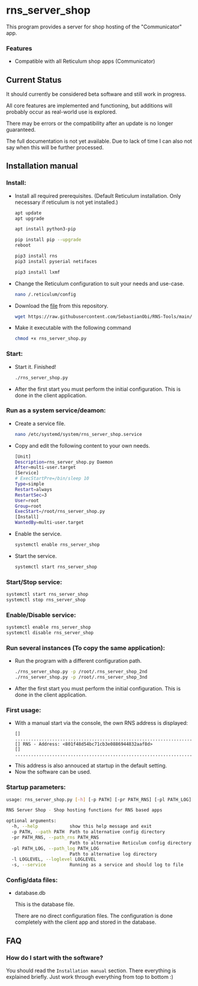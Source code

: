 # rns_server_shop
This program provides a server for shop hosting of the "Communicator" app.


### Features
- Compatible with all Reticulum shop apps (Communicator)


## Current Status
It should currently be considered beta software and still work in progress.

All core features are implemented and functioning, but additions will probably occur as real-world use is explored.

There may be errors or the compatibility after an update is no longer guaranteed.

The full documentation is not yet available. Due to lack of time I can also not say when this will be further processed.


## Installation manual

### Install:
- Install all required prerequisites. (Default Reticulum installation. Only necessary if reticulum is not yet installed.)
  ```bash
  apt update
  apt upgrade
  
  apt install python3-pip
  
  pip install pip --upgrade
  reboot
  
  pip3 install rns
  pip3 install pyserial netifaces
  
  pip3 install lxmf
  ```
- Change the Reticulum configuration to suit your needs and use-case.
  ```bash
  nano /.reticulum/config
  ```
- Download the [file](rns_server_shop.py) from this repository.
  ```bash
  wget https://raw.githubusercontent.com/SebastianObi/RNS-Tools/main/rns_server_shop/rns_server_shop.py
  ```
- Make it executable with the following command
  ```bash
  chmod +x rns_server_shop.py
  ```

### Start:
- Start it. Finished!
  ```bash
  ./rns_server_shop.py
  ```
- After the first start you must perform the initial configuration. This is done in the client application.


### Run as a system service/deamon:
- Create a service file.
  ```bash
  nano /etc/systemd/system/rns_server_shop.service
  ```
- Copy and edit the following content to your own needs.
  ```bash
  [Unit]
  Description=rns_server_shop.py Daemon
  After=multi-user.target
  [Service]
  # ExecStartPre=/bin/sleep 10
  Type=simple
  Restart=always
  RestartSec=3
  User=root
  Group=root
  ExecStart=/root/rns_server_shop.py
  [Install]
  WantedBy=multi-user.target
  ```
- Enable the service.
  ```bash
  systemctl enable rns_server_shop
  ```
- Start the service.
  ```bash
  systemctl start rns_server_shop
  ```


### Start/Stop service:
  ```bash
  systemctl start rns_server_shop
  systemctl stop rns_server_shop
  ```


### Enable/Disable service:
  ```bash
  systemctl enable rns_server_shop
  systemctl disable rns_server_shop
  ```


### Run several instances (To copy the same application):
- Run the program with a different configuration path.
  ```bash
  ./rns_server_shop.py -p /root/.rns_server_shop_2nd
  ./rns_server_shop.py -p /root/.rns_server_shop_3nd
  ```
- After the first start you must perform the initial configuration. This is done in the client application.


### First usage:
- With a manual start via the console, the own RNS address is displayed:
  ```
  [] ...............................................................................
  [] RNS - Address: <801f48d54bc71cb3e0886944832aaf8d>
  [] ...............................................................................`
  ```
- This address is also annouced at startup in the default setting.
- Now the software can be used.


### Startup parameters:
```bash
usage: rns_server_shop.py [-h] [-p PATH] [-pr PATH_RNS] [-pl PATH_LOG] [-l LOGLEVEL] [-s]

RNS Server Shop - Shop hosting functions for RNS based apps

optional arguments:
  -h, --help            show this help message and exit
  -p PATH, --path PATH  Path to alternative config directory
  -pr PATH_RNS, --path_rns PATH_RNS
                        Path to alternative Reticulum config directory
  -pl PATH_LOG, --path_log PATH_LOG
                        Path to alternative log directory
  -l LOGLEVEL, --loglevel LOGLEVEL
  -s, --service         Running as a service and should log to file
```


### Config/data files:
- database.db
  
  This is the database file.
  
  There are no direct configuration files. The configuration is done completely with the client app and stored in the database.


## FAQ

### How do I start with the software?
You should read the `Installation manual` section. There everything is explained briefly. Just work through everything from top to bottom :)
